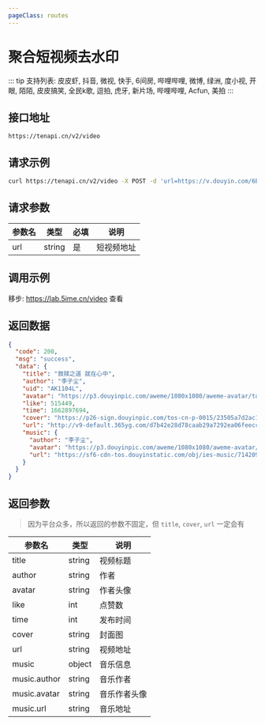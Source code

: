 ```yaml
---
pageClass: routes
---
```


# 聚合短视频去水印 <Badge text="正常" type="tip"/>

::: tip
支持列表: 皮皮虾, 抖音, 微视, 快手, 6间房, 哔哩哔哩, 微博, 绿洲, 度小视, 开眼, 陌陌, 皮皮搞笑, 全民k歌, 逗拍, 虎牙, 新片场, 哔哩哔哩, Acfun, 美拍
:::

## 接口地址

``` 
https://tenapi.cn/v2/video
```

## 请求示例

``` bash
curl https://tenapi.cn/v2/video -X POST -d 'url=https://v.douyin.com/6BEYVNs'
```

## 请求参数

| 参数名 | 类型 | 必填 | 说明 |
| --- | --- | --- | --- |
| url | string | 是 | 短视频地址 |

## 调用示例

移步: <a href="https://lab.5ime.cn/video" target="_blank" rel="noopener noreferrer">https://lab.5ime.cn/video</a> 查看

## 返回数据

``` json
{
  "code": 200,
  "msg": "success",
  "data": {
    "title": "救赎之道 就在心中",
    "author": "李子尘",
    "uid": "AK1104L",
    "avatar": "https://p3.douyinpic.com/aweme/1080x1080/aweme-avatar/tos-cn-avt-0015_257f30f8ced3c8e19fe2a14fd49918b7.jpeg?from=116350172",
    "like": 515449,
    "time": 1662897694,
    "cover": "https://p26-sign.douyinpic.com/tos-cn-p-0015/23505a7d2ac14c6ba456f7daa15ebafe_1662897698~tplv-dy-360p.jpeg?x-expires=1674136800&x-signature=Hn%2B%2FfN00FXlbiKLoKwhVHWhtnqI%3D&from=3213915784&se=false&biz_tag=feed_cover&l=20230105225228044462E26183B32076AD",
    "url": "http://v9-default.365yg.com/d7b42e28d78caab29a7292ea06feecc6/63b6f24a/video/tos/cn/tos-cn-ve-15c001-alinc2/a2ef526f2c814af29eba963ceb0f4add/?a=0&ch=26&cr=0&dr=0&lr=all&cd=0%7C0%7C0%7C0&cv=1&br=516&bt=516&cs=0&ds=6&ft=pKlrKMMa8Zmo0ZHmf64jVp~x~AWrKsdm&mime_type=video_mp4&qs=0&rc=Nmg0N2dkODtpZzU3aGU3Z0BpM2c8ZTM6ZjV2ZjMzNGkzM0A1MTReYDIyXl8xNmE1L15iYSNsL2FlcjRfcGJgLS1kLTBzcw%3D%3D&l=20230105225228044462E26183B32076AD&btag=10000",
    "music": {
      "author": "李子尘",
      "avatar": "https://p3.douyinpic.com/aweme/1080x1080/aweme-avatar/tos-cn-avt-0015_257f30f8ced3c8e19fe2a14fd49918b7.jpeg?from=116350172",
      "url": "https://sf6-cdn-tos.douyinstatic.com/obj/ies-music/7142091217013115661.mp3"
    }
  }
}
```

## 返回参数

> 因为平台众多，所以返回的参数不固定，但 `title`, `cover`, `url` 一定会有

| 参数名 | 类型 | 说明 |
| --- | --- | --- |
| title | string | 视频标题 |
| author | string | 作者 |
| avatar | string | 作者头像 |
| like | int | 点赞数 |
| time | int | 发布时间 |
| cover | string | 封面图 |
| url | string | 视频地址 |
| music | object | 音乐信息 |
| music.author | string | 音乐作者 |
| music.avatar | string | 音乐作者头像 |
| music.url | string | 音乐地址 |

<ads></ads>